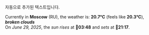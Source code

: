 
자동으로 추가된 텍스트입니다.

<!--START_SECTION:weather:moscow-->
Currently in **Moscow** (RU), the weather is: **20.7°C** (feels like **20.3°C**), ***broken clouds***<br/>
On *June 29, 2025*, the *sun rises* at 🌅**03:48** and *sets* at 🌇**21:17**.
<!--END_SECTION:weather-->

